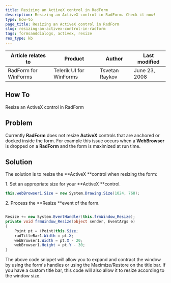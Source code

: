 ```yaml
---
title: Resizing an ActiveX control in RadForm
description: Resizing an ActiveX control in RadForm. Check it now!
type: how-to
page_title: Resizing an ActiveX control in RadForm
slug: resizing-an-activex-control-in-radform
tags: formsanddialogs, activex, resize
res_type: kb
---
```


|Article relates to|Product|Author|Last modified|  
|----|----|----|----|
|RadForm for WinForms |Telerik UI for WinForms|Tsvetan Raykov|June 23, 2008 | 

## How To

Resize an ActiveX control in RadForm 
   

## Problem
  
Currently **RadForm** does not resize **ActiveX** controls that are anchored or docked inside the form. For example this issue occurs when a **WebBrowser** is dropped on a **RadForm** and the form is maximized at run time.  
   
## Solution

The solution is to resize the **ActiveX **control when resizing the form:  
 
1\. Set an appropriate size for your **ActiveX **control.  
   
````C#
this.webBrowser1.Size = new System.Drawing.Size(1024, 768); 

````

2\. Process the **Resize **event of the form.  
   
````C#

Resize += new System.EventHandler(this.frmWindow_Resize); 
private void frmWindow_Resize(object sender, EventArgs e) 
{ 
    Point pt = (Point)this.Size; 
    radTitleBar1.Width = pt.X; 
    webBrowser1.Width = pt.X - 20; 
    webBrowser1.Height = pt.Y - 30; 
} 

````

The above code snippet will allow you to expand and contract the window by using the form's handles or using the Maximize/Restore on the title bar. If you have a custom title bar, this code will also allow it to resize according to the window size.  

 
  
 


